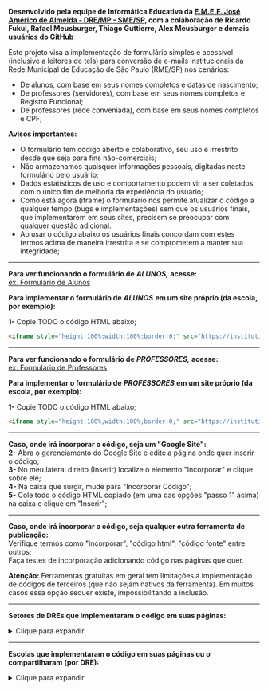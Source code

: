 **Desenvolvido pela equipe de Informática Educativa da [E.M.E.F. José Américo de Almeida - DRE/MP - SME/SP](https://sites.google.com/view/emefjoseamericodealmeida/descubra-seu-e-mail-aluno), com a colaboração de Ricardo Fukui, Rafael Meusburger, Thiago Guttierre, Alex Meusburger e demais usuários do GitHub**

Este projeto visa a implementação de formulário simples e acessível (inclusive a leitores de tela) para conversão de e-mails institucionais da Rede Municipal de Educação de São Paulo (RME/SP) nos cenários:

- De alunos, com base em seus nomes completos e datas de nascimento;  
- De professores (servidores), com base em seus nomes completos e Registro Funcional;  
- De professores (rede conveniada), com base em seus nomes completos e CPF;  

**Avisos importantes:**
- O formulário tem código aberto e colaborativo, seu uso é irrestrito desde que seja para fins não-comerciais;  
- Não armazenamos quaisquer informações pessoais, digitadas neste formulário pelo usuário;  
- Dados estatísticos de uso e comportamento podem vir a ser coletados com o único fim de melhoria da experiência do usuário;  
- Como está agora (iframe) o formulário nos permite atualizar o código a qualquer tempo (bugs e implementações) sem que os usuários finais, que implementarem em seus sites, precisem se preocupar com qualquer questão adicional.  
- Ao usar o código abaixo os usuários finais concordam com estes termos acima de maneira irrestrita e se comprometem a manter sua integridade;  

---

**Para ver funcionando o formulário de** ***ALUNOS,*** **acesse:**  
[ex. Formulário de Alunos](https://institutional-email.herokuapp.com/email-alunos.php)

**Para implementar o formulário de** ***ALUNOS*** **em um site próprio (da escola, por exemplo):**  

**1-** Copie TODO o código HTML abaixo;  
```html
<iframe style="height:100%;width:100%;border:0;" src="https://institutional-email.herokuapp.com/email-alunos.php"></iframe>
```
---
**Para ver funcionando o formulário de** ***PROFESSORES,*** **acesse:**  
[ex. Formulário de Professores](https://institutional-email.herokuapp.com/email-professores.php)

**Para implementar o formulário de** ***PROFESSORES*** **em um site próprio (da escola, por exemplo):**  

**1-** Copie TODO o código HTML abaixo;  
```html
<iframe style="height:100%;width:100%;border:0;" src="https://institutional-email.herokuapp.com/email-professores.php"></iframe>
```
---

**Caso, onde irá incorporar o código, seja um "Google Site":**  
**2-** Abra o gerenciamento do Google Site e edite a página onde quer inserir o código;  
**3-** No meu lateral direito (Inserir) localize o elemento "Incorporar" e clique sobre ele;  
**4-** Na caixa que surgir, mude para "Incorporar Código";  
**5-** Cole todo o código HTML copiado (em uma das opções "passo 1" acima) na caixa e clique em "Inserir";  

---

**Caso, onde irá incorporar o código, seja qualquer outra ferramenta de publicação:**  
Verifique termos como "incorporar", "código html", "código fonte" entre outros;  
Faça testes de incorporação adicionando código nas páginas que quer.  

**Atenção:** Ferramentas gratuitas em geral tem limitações a implementação de códigos de terceiros (que não sejam nativos da ferramenta). Em muitos casos essa opção sequer existe, impossibilitando a inclusão.

---
**Setores de DREs que implementaram o código em suas páginas:**

<details markdown="1">
<summary>Clique para expandir</summary>

[DIPED - DRE/IP](https://dipedtpaip.wixsite.com/tecnologia/tutoriais/)  
[DIPED - DRE/MP](https://dipedmp.wixsite.com/meusite/descubra-em-login-no-classroom)  
</details>

---
**Escolas que implementaram o código em suas páginas ou o compartilharam (por DRE):**

<details markdown="1">
<summary>Clique para expandir</summary>

**Escolas da Diretoria Regional de Educação de Campo Limpo (DRE/CL)**  
[C.E.U. E.M.E.F. Paraisópolis](https://sites.google.com/edu.sme.prefeitura.sp.gov.br/ceuemefparaispolis/)  

**Escolas da Diretoria Regional de Educação de Guaianases (DRE/G)**  
[E.M.E.F. Pres. Juscelino Kubitschek De Oliveira](https://sites.google.com/view/emefjk/in%C3%ADcio)  
[E.M.E.F. Prof. Claudia Bartolomazi](https://sites.google.com/edu.sme.prefeitura.sp.gov.br/emefprofclaudiabartolomazi)  
[E.M.E.F. Saturnino Pereira](https://sites.google.com/view/emef-saturnino-pereira/)  

**Escolas da Diretoria Regional de Educação de São Miguel Paulista (DRE/MP)**  
[E.M.E.F. Armando Cridey Righetti](https://sites.google.com/view/emefarmandocrideyrighetti/in%C3%ADcio)  
[E.M.E.F. Alm. Pedro de Frontin](https://sites.google.com/view/almirantepedrodefrontin/e-mail-do-aluno)  
[E.M.E.F. Arq. Luis Saia](https://arquitetoluisaia.blogspot.com/)  
[E.M.E.F. Chico Falconi](https://www.facebook.com/EMEF-Padre-Chico-Falconi-482489571772521)  
[E.M.E.F. Dr. José  Pedro Leite Cordeiro](https://sites.google.com/edu.sme.prefeitura.sp.gov.br/emefdrjosepedroleitecordeiro/p%C3%A1gina-inicial/descubra-seu-email-do-classroom)  
[E.M.E.F. Hélio Tavares](http://helliotavares.blogspot.com/)  
[E.M.E.F. Henrique Felipe da Costa](https://sites.google.com/view/henricao/menu/google-classroom/descubra-seu-e-mail)  
[E.M.E.F. José Américo de Almeida](https://sites.google.com/view/emefjoseamericodealmeida/descubra-seu-e-mail-aluno)  
[E.M.E.F. Marisa Moretti Câmara](https://emefmarisamoretti.wixsite.com/meusite)  
[E.M.E.F. Madre Maria Imilda do Santíssimo Sacramento](http://madreonline3.webnode.com/)  
E.M.E.F. Mururés  
[E.M.E.F. Prof Carlos Pasquale](https://sites.google.com/view/pasquale20)  
[E.M.E.F. Prof. José Bento de Assis](https://sites.google.com/view/emefjosebentoprof/descubra-o-seu-emailaluno)  
[E.M.E.F. Prof. Jurandi Gomes de Araújo](https://sites.google.com/view/emefjurandigomes/in%C3%ADcio)  
[E.M.E.F. Raimundo Correia](https://www.facebook.com/emefraimundocorreia/)  
E.M.E.F. Sud Mennucci  
E.M.E.F. Vicente Amato  
E.M.E.F.M. Darcy Ribeiro  

**Escolas da Diretoria Regional de Educação da Penha (DRE/PE)**  
C.E.U. E.M.E.F. Prof. Rosangela Rodrigues Vieira  
[E.M.E.F. Anália Franco Bastos](https://sites.google.com/view/emefanaliafrancobastos/p%C3%A1gina-inicial)  

**Escolas da Diretoria Regional de Educação de Pirituba/Jaragua (DRE/PJ)**  
[E.M.E.F. Prof. Luiz David Sobrinho](https://sites.google.com/escolaluizdavid.com/capa/e-mail-edu-prefeitura)  

**Escolas da Diretoria Regional de Educação de Santo Amaro (DRE/SA)**  
[C.E.U. E.M.E.F. Prof. Paulo Gonçalo dos Santos - Site 1](https://sites.google.com/edu.sme.prefeitura.sp.gov.br/emefceualvarenga/cria%C3%A7%C3%A3o-de-email-institucional-do-alunoa)  
[C.E.U. E.M.E.F. Prof. Paulo Gonçalo dos Santos - Site 2](https://emefceualvarenga.blogspot.com/)  

**Escolas da Diretoria Regional de Educação de São Mateus (DRE/SM)**  
[E.M.E.F. Emílio Ribas](https://conexaoemilio.wixsite.com/emilioribas/orientacoes-covid-19)  

[E.M.E.F. Gonzaguinha - DRE/?](https://tgcairo.wixsite.com/emefgonzaguinha/e-mail-google/)  
</details>